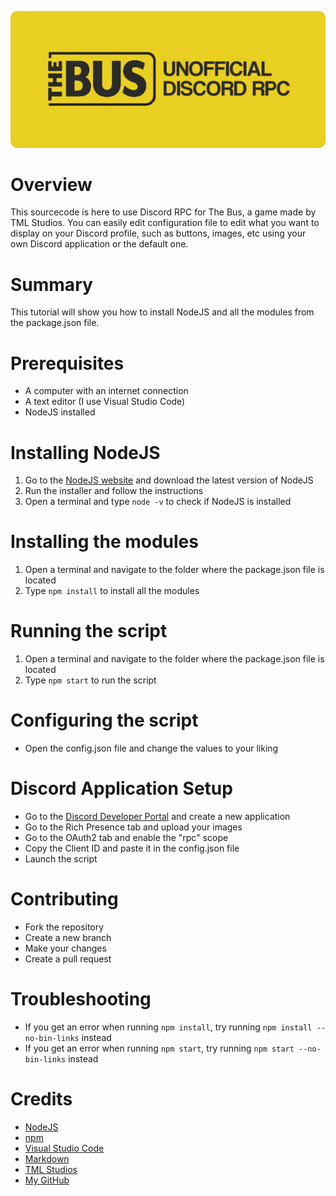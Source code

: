 ![Logo](https://raw.githubusercontent.com/Leobrtl/thebus-rpc/main/logo.png)
# Overview
This sourcecode is here to use Discord RPC for The Bus, a game made by TML Studios. You can easily edit configuration file to edit what you want to display on your Discord profile, such as buttons, images, etc using your own Discord application or the default one.

# Summary
This tutorial will show you how to install NodeJS and all the modules from the package.json file.

# Prerequisites
- A computer with an internet connection
- A text editor (I use Visual Studio Code)
- NodeJS installed

# Installing NodeJS
1. Go to the [NodeJS website](https://nodejs.org/en/download/) and download the latest version of NodeJS
2. Run the installer and follow the instructions
3. Open a terminal and type `node -v` to check if NodeJS is installed

# Installing the modules
1. Open a terminal and navigate to the folder where the package.json file is located
2. Type `npm install` to install all the modules

# Running the script
1. Open a terminal and navigate to the folder where the package.json file is located
2. Type `npm start` to run the script

# Configuring the script
- Open the config.json file and change the values to your liking

# Discord Application Setup
- Go to the [Discord Developer Portal](https://discord.com/developers/applications) and create a new application
- Go to the Rich Presence tab and upload your images
- Go to the OAuth2 tab and enable the "rpc" scope
- Copy the Client ID and paste it in the config.json file
- Launch the script

# Contributing
- Fork the repository
- Create a new branch
- Make your changes
- Create a pull request


# Troubleshooting
- If you get an error when running `npm install`, try running `npm install --no-bin-links` instead
- If you get an error when running `npm start`, try running `npm start --no-bin-links` instead

# Credits
- [NodeJS](https://nodejs.org/en/)
- [npm](https://www.npmjs.com/)
- [Visual Studio Code](https://code.visualstudio.com/)
- [Markdown](https://daringfireball.net/projects/markdown/)
- [TML Studios](https://tml-studios.de/)
- [My GitHub](https://github.com/Leobrtl)
